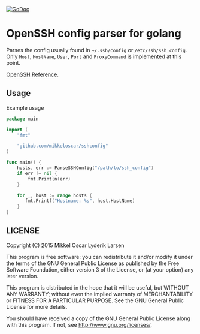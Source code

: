 [![GoDoc](https://godoc.org/github.com/mikkeloscar/sshconfig?status.svg)](https://godoc.org/github.com/mikkeloscar/sshconfig)

# OpenSSH config parser for golang

Parses the config usually found in `~/.ssh/config` or `/etc/ssh/ssh_config`.
Only `Host`, `HostName`, `User`, `Port` and `ProxyCommand` is implemented at
this point.

[OpenSSH Reference.][openssh_man]

## Usage

Example usage

```go
package main

import (
    "fmt"

    "github.com/mikkeloscar/sshconfig"
)

func main() {
    hosts, err := ParseSSHConfig("/path/to/ssh_config")
    if err != nil {
        fmt.Println(err)
    }

    for _, host := range hosts {
       fmt.Printf("Hostname: %s", host.HostName)
    }
}
```

## LICENSE

Copyright (C) 2015  Mikkel Oscar Lyderik Larsen

This program is free software: you can redistribute it and/or modify
it under the terms of the GNU General Public License as published by
the Free Software Foundation, either version 3 of the License, or
(at your option) any later version.

This program is distributed in the hope that it will be useful,
but WITHOUT ANY WARRANTY; without even the implied warranty of
MERCHANTABILITY or FITNESS FOR A PARTICULAR PURPOSE.  See the
GNU General Public License for more details.

You should have received a copy of the GNU General Public License
along with this program.  If not, see <http://www.gnu.org/licenses/>.

[openssh_man]: http://www.openbsd.org/cgi-bin/man.cgi/OpenBSD-current/man5/ssh_config.5?query=ssh_config&sec=5
